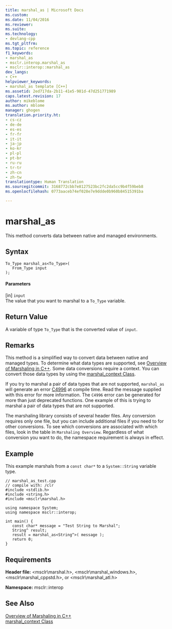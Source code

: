 ```yaml
---
title: marshal_as | Microsoft Docs
ms.custom: 
ms.date: 11/04/2016
ms.reviewer: 
ms.suite: 
ms.technology:
- devlang-cpp
ms.tgt_pltfrm: 
ms.topic: reference
f1_keywords:
- marshal_as
- msclr.interop.marshal_as
- msclr::interop::marshal_as
dev_langs:
- C++
helpviewer_keywords:
- marshal_as template [C++]
ms.assetid: 2ed717da-2b11-41e5-981d-47d251771989
caps.latest.revision: 17
author: mikeblome
ms.author: mblome
manager: ghogen
translation.priority.ht:
- cs-cz
- de-de
- es-es
- fr-fr
- it-it
- ja-jp
- ko-kr
- pl-pl
- pt-br
- ru-ru
- tr-tr
- zh-cn
- zh-tw
translationtype: Human Translation
ms.sourcegitcommit: 3168772cbb7e8127523bc2fc2da5cc9b4f59beb8
ms.openlocfilehash: 0773aaceb74ef028e7e9ddde0b960b84515391ba

---
```

# marshal_as
This method converts data between native and managed environments.  
  
## Syntax  
  
```  
To_Type marshal_as<To_Type>(  
   From_Type input   
);  
```  
  
#### Parameters  
 [in] `input`  
 The value that you want to marshal to a `To_Type` variable.  
  
## Return Value  
 A variable of type `To_Type` that is the converted value of `input`.  
  
## Remarks  
 This method is a simplified way to convert data between native and managed types. To determine what data types are supported, see [Overview of Marshaling in C++](../dotnet/overview-of-marshaling-in-cpp.md). Some data conversions require a context. You can convert those data types by using the [marshal_context Class](../dotnet/marshal-context-class.md).  
  
 If you try to marshal a pair of data types that are not supported, `marshal_as` will generate an error [C4996](../error-messages/compiler-warnings/compiler-warning-level-3-c4996.md) at compile time. Read the message supplied with this error for more information. The `C4996` error can be generated for more than just deprecated functions. One example of this is trying to marshal a pair of data types that are not supported.  
  
 The marshaling library consists of several header files. Any conversion requires only one file, but you can include additional files if you need to for other conversions. To see which conversions are associated with which files, look in the table in `Marshaling Overview`. Regardless of what conversion you want to do, the namespace requirement is always in effect.  
  
## Example  
 This example marshals from a `const char*` to a `System::String` variable type.  
  
```  
// marshal_as_test.cpp  
// compile with: /clr  
#include <stdlib.h>  
#include <string.h>  
#include <msclr\marshal.h>  
  
using namespace System;  
using namespace msclr::interop;  
  
int main() {  
   const char* message = "Test String to Marshal";  
   String^ result;  
   result = marshal_as<String^>( message );  
   return 0;  
}  
```  
  
## Requirements  
 **Header file:** \<msclr\marshal.h>, \<msclr\marshal_windows.h>, \<msclr\marshal_cppstd.h>, or \<msclr\marshal_atl.h>  
  
 **Namespace:** msclr::interop  
  
## See Also  
 [Overview of Marshaling in C++](../dotnet/overview-of-marshaling-in-cpp.md)   
 [marshal_context Class](../dotnet/marshal-context-class.md)


<!--HONumber=Jan17_HO1-->


